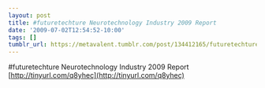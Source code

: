 ```yaml
---
layout: post
title: #futuretechture Neurotechnology Industry 2009 Report 
date: '2009-07-02T12:54:52-10:00'
tags: []
tumblr_url: https://metavalent.tumblr.com/post/134412165/futuretechture-neurotechnology-industry-2009
---
```

#futuretechture Neurotechnology Industry 2009 Report [http://tinyurl.com/q8yhec](http://tinyurl.com/q8yhec)

